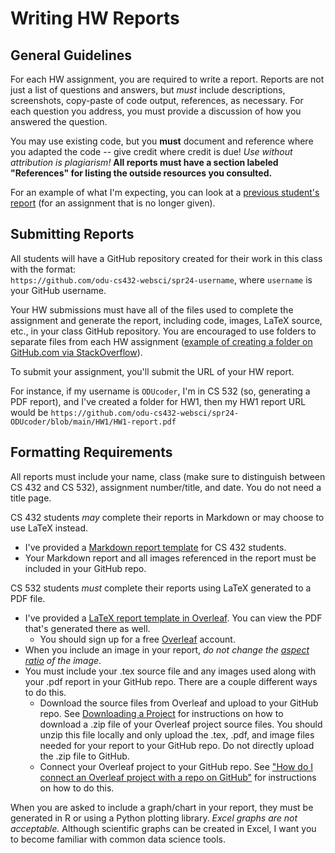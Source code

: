 # Writing HW Reports

## General Guidelines

For each HW assignment, you are required to write a report. Reports are not just a list of questions and answers, but *must* include descriptions, screenshots, copy-paste of code output, references, as necessary.  For each question you address, you must provide a discussion of how you answered the question.  

You may use existing code, but you **must** document and reference where you adapted the code -- give credit where credit is due! *Use without attribution is plagiarism!*  **All reports must have a section labeled "References" for listing the outside resources you consulted.**

For an example of what I'm expecting, you can look at a [previous student's report](report-exemplar.pdf) (for an assignment that is no longer given).

## Submitting Reports

All students will have a GitHub repository created for their work in this class with the format:  
`https://github.com/odu-cs432-websci/spr24-username`, where `username` is your GitHub username.

Your HW submissions must have all of the files used to complete the assignment and generate the report, including code, images, LaTeX source, etc., in your class GitHub repository.  You are encouraged to use folders to separate files from each HW assignment ([example of creating a folder on GitHub.com via StackOverflow](https://stackoverflow.com/a/18791455)).

To submit your assignment, you'll submit the URL of your HW report.  

For instance, if my username is `ODUcoder`, I'm in CS 532 (so, generating a PDF report), and I've created a folder for HW1, then my HW1 report URL would be `https://github.com/odu-cs432-websci/spr24-ODUcoder/blob/main/HW1/HW1-report.pdf`

## Formatting Requirements

All reports must include your name, class (make sure to distinguish between CS 432 and CS 532), assignment number/title, and date.  You do not need a title page.

CS 432 students *may* complete their reports in Markdown or may choose to use LaTeX instead.

* I've provided a [Markdown report template](CS432-report-template.md) for CS 432 students.
* Your Markdown report and all images referenced in the report must be included in your GitHub repo.

CS 532 students *must* complete their reports using LaTeX generated to a PDF file.

* I've provided a [LaTeX report template in Overleaf](https://www.overleaf.com/read/tzvqcjvjtgdx).  You can view the PDF that's generated there as well.
  * You should sign up for a free [Overleaf](https://overleaf.com) account.
* When you include an image in your report, *do not change the [aspect ratio](https://en.wikipedia.org/wiki/Aspect_ratio_(image)) of the image*.
* You must include your .tex source file and any images used along with your .pdf report in your GitHub repo.  There are a couple different ways to do this.
  * Download the source files from Overleaf and upload to your GitHub repo.  See [Downloading a Project](https://www.overleaf.com/learn/how-to/Downloading_a_Project) for instructions on how to download a .zip file of your Overleaf project source files.  You should unzip this file locally and only upload the .tex, .pdf, and image files needed for your report to your GitHub repo.  Do not directly upload the .zip file to GitHub.
  * Connect your Overleaf project to your GitHub repo.  See ["How do I connect an Overleaf project with a repo on GitHub"](https://www.overleaf.com/learn/how-to/How_do_I_connect_an_Overleaf_project_with_a_repo_on_GitHub,_GitLab_or_BitBucket%3F) for instructions on how to do this.

When you are asked to include a graph/chart in your report, they must be generated in R or using a Python plotting library.  *Excel graphs are not acceptable.* Although scientific graphs can be created in Excel, I want you to become familiar with common data science tools.
